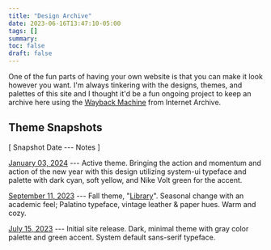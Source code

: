 ```yaml
---
title: "Design Archive"
date: 2023-06-16T13:47:10-05:00
tags: []
summary:
toc: false
draft: false
---
```


One of the fun parts of having your own website is that you can make it look however you want. I'm always tinkering with the designs, themes, and palettes of this site and I thought it'd be a fun ongoing project to keep an archive here using the [Wayback Machine](https://archive.org/web/web.php) from Internet Archive.

## Theme Snapshots

[ Snapshot Date --- Notes ]

[January 03, 2024](https://web.archive.org/web/20240103164706/https://scottk.mba/) --- Active theme. Bringing the action and momentum and action of the new year with this design utilizing system-ui typeface and palette with dark cyan, soft yellow, and Nike Volt green for the accent.

[September 11, 2023](https://web.archive.org/web/20230911012951/https://scottk.mba/) --- Fall theme, "[Library](/fall-theme/)". Seasonal change with an academic feel; Palatino typeface, vintage leather & paper hues. Warm and cozy.

[July 15, 2023](https://web.archive.org/web/20230715053445/https://scottk.mba/) --- Initial site release. Dark, minimal theme with gray color palette and green accent. System default sans-serif typeface.